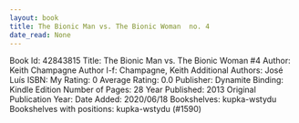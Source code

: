 ```yaml
---
layout: book
title: The Bionic Man vs. The Bionic Woman  no. 4
date_read: None
---
```


Book Id: 42843815
Title: The Bionic Man vs. The Bionic Woman #4
Author: Keith Champagne
Author l-f: Champagne, Keith
Additional Authors: José Luís
ISBN: 
My Rating: 0
Average Rating: 0.0
Publisher: Dynamite
Binding: Kindle Edition
Number of Pages: 28
Year Published: 2013
Original Publication Year: 
Date Added: 2020/06/18
Bookshelves: kupka-wstydu
Bookshelves with positions: kupka-wstydu (#1590)

